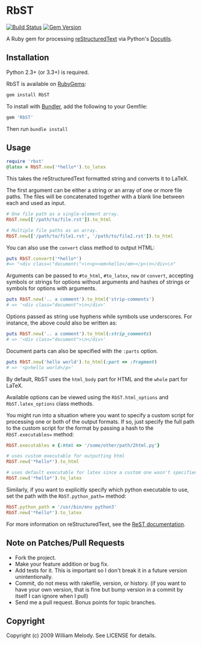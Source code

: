 # RbST

[![Build Status](https://travis-ci.org/xwmx/rbst.svg?branch=master)](https://travis-ci.org/xwmx/rbst)
[![Gem Version](https://img.shields.io/gem/v/RbST?color=blue)](http://rubygems.org/gems/RbST)

A Ruby gem for processing
[reStructuredText](https://en.wikipedia.org/wiki/ReStructuredText) via Python's
[Docutils](https://pypi.org/project/docutils/).

## Installation

Python 2.3+ (or 3.3+) is required.

RbST is available on [RubyGems](https://rubygems.org/gems/RbST):

```bash
gem install RbST
```

To install with [Bundler](https://bundler.io/), add the following to your Gemfile:

```ruby
gem 'RbST'
```

Then run `bundle install`

## Usage

```ruby
require 'rbst'
@latex = RbST.new('*hello*').to_latex
```

This takes the reStructuredText formatted string and converts it to LaTeX.

The first argument can be either a string or an array of one or more file
paths. The files will be concatenated together with a blank line between
each and used as input.

```ruby
# One file path as a single-element array.
RbST.new(['/path/to/file.rst']).to_html

# Multiple file paths as an array.
RbST.new(['/path/to/file1.rst', '/path/to/file2.rst']).to_html
```

You can also use the `convert` class method to output HTML:

```ruby
puts RbST.convert('*hello*')
#=> "<div class=\"document\">\n<p><em>hello</em></p>\n</div>\n"
```

Arguments can be passed to `#to_html`, `#to_latex`, `new` or `convert`,
accepting symbols or strings for options without arguments and hashes of
strings or symbols for options with arguments.

```ruby
puts RbST.new('.. a comment').to_html('strip-comments')
# => '<div class="document">\n</div>'
```

Options passed as string use hyphens while symbols use underscores. For
instance, the above could also be written as:

```ruby
puts RbST.new('.. a comment').to_html(:strip_comments)
# => '<div class="document">\n</div>'
```

Document parts can also be specified with the `:parts` option.

```ruby
puts RbST.new('hello world').to_html(:part => :fragment)
# => '<p>hello world</p>'
```

By default, RbST uses the `html_body` part for HTML and the `whole` part
for LaTeX.

Available options can be viewed using the `RbST.html_options` and
`RbST.latex_options` class methods.

You might run into a situation where you want to specify a custom script for
processing one or both of the output formats. If so, just specify the full
path to the custom script for the format by passing a hash to the
`RbST.executables=` method:

```ruby
RbST.executables = {:html => '/some/other/path/2html.py'}

# uses custom executable for outputting html
RbST.new('*hello*').to_html

# uses default executable for latex since a custom one wasn't specified
RbST.new('*hello*').to_latex
```

Similarly, if you want to explicitly specify which python executable to
use, set the path with the `RbST.python_path=` method:

```ruby
RbST.python_path = '/usr/bin/env python3'
RbST.new('*hello*').to_latex
```

For more information on reStructuredText, see the
[ReST documentation](http://docutils.sourceforge.net/rst.html).

## Note on Patches/Pull Requests

- Fork the project.
- Make your feature addition or bug fix.
- Add tests for it. This is important so I don't break it in a future version
  unintentionally.
- Commit, do not mess with rakefile, version, or history. (if you want to have
  your own version, that is fine but bump version in a commit by itself I can
  ignore when I pull)
- Send me a pull request. Bonus points for topic branches.

## Copyright

Copyright (c) 2009 William Melody. See LICENSE for details.
